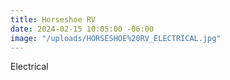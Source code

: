 ```yaml
---
title: Horseshoe RV
date: 2024-02-15 10:05:00 -06:00
image: "/uploads/HORSESHOE%20RV_ELECTRICAL.jpg"
---
```


Electrical